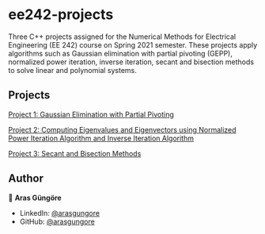 # ee242-projects

Three C++ projects assigned for the Numerical Methods for Electrical Engineering (EE 242) course on Spring 2021 semester. These projects apply algorithms such as
Gaussian elimination with partial pivoting (GEPP), normalized power iteration, inverse iteration, secant and bisection methods to solve linear and polynomial systems.



## Projects

[Project 1: Gaussian Elimination with Partial Pivoting](GaussianEliminationWithPartialPivoting)

[Project 2: Computing Eigenvalues and Eigenvectors using Normalized Power Iteration Algorithm and Inverse Iteration Algorithm](ComputingEigenvaluesAndEigenvectors)

[Project 3: Secant and Bisection Methods](SecantAndBisectionMethods)



## Author

👤 **Aras Güngöre**

* LinkedIn: [@arasgungore](https://www.linkedin.com/in/arasgungore)
* GitHub: [@arasgungore](https://github.com/arasgungore)
